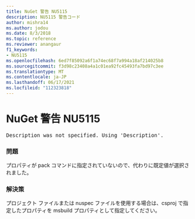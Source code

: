 ```yaml
---
title: NuGet 警告 NU5115
description: NU5115 警告コード
author: mishra14
ms.author: jodou
ms.date: 8/3/2018
ms.topic: reference
ms.reviewer: anangaur
f1_keywords:
- NU5115
ms.openlocfilehash: 6ed7f85092a6f1a74ec68f7a994a18af214025b8
ms.sourcegitcommit: f3d98c23408a4a1c01ea92fc45493fa7bd97c3ee
ms.translationtype: MT
ms.contentlocale: ja-JP
ms.lasthandoff: 06/17/2021
ms.locfileid: "112323818"
---
```

# <a name="nuget-warning-nu5115"></a>NuGet 警告 NU5115
<pre>Description was not specified. Using 'Description'.</pre>

### <a name="issue"></a>問題

プロパティが pack コマンドに指定されていないので、代わりに既定値が選択されました。


### <a name="solution"></a>解決策

プロジェクト ファイルまたは nuspec ファイルを使用する場合は、csproj で指定したプロパティを msbuild プロパティとして指定してください。

